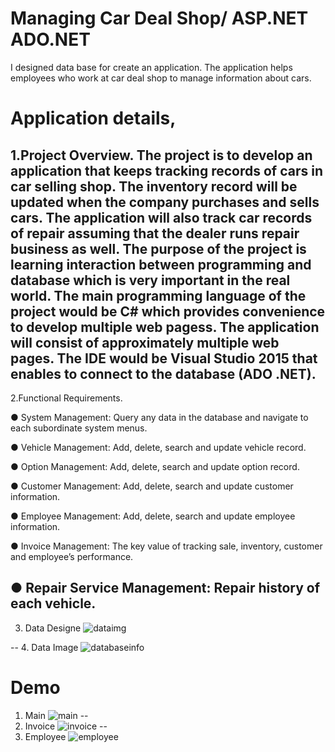 
# Managing Car Deal Shop/ ASP.NET ADO.NET

I designed data base for create an application. The application helps employees who work at car deal shop to manage information about cars.

# Application details,

1.Project Overview. 
The project is to develop an application that keeps tracking records of cars in car selling shop. 
The inventory record will be updated when the company purchases and sells cars. 
The application will also track car records of repair assuming that the dealer runs repair business as well. 
The purpose of the project is learning interaction between programming and database which is very important in the real world.
The main programming language of the project would be C# which provides convenience to develop multiple web pagess.
The application will consist of approximately multiple web pages. 
The IDE would be Visual Studio 2015 that enables to connect to the database (ADO .NET).
--
2.Functional Requirements.

● System Management: Query any data in the database and navigate to each subordinate system menus.

● Vehicle Management: Add, delete, search and update vehicle record.

● Option Management: Add, delete, search and update option record.

● Customer Management: Add, delete, search and update customer information.

● Employee Management: Add, delete, search and update employee information.

● Invoice Management: The key value of tracking sale, inventory, customer and 
		                 employee’s performance.

● Repair Service Management: Repair history of each vehicle.
--
3. Data Designe 
![dataimg](https://user-images.githubusercontent.com/20617062/31924023-7da18c48-b84c-11e7-9484-a44522b23a3b.jpg)

--
4. Data Image
![databaseinfo](https://user-images.githubusercontent.com/20617062/31924022-7d95fee6-b84c-11e7-9799-2a41317cb3aa.png)

# Demo

1. Main
![main](https://user-images.githubusercontent.com/20617062/31924026-7dca8ad0-b84c-11e7-9c4d-dfdad0786f42.png)
--
2. Invoice
![invoice](https://user-images.githubusercontent.com/20617062/31924025-7db78886-b84c-11e7-93b6-77f9f5e3d6b3.png)
--
3. Employee
![employee](https://user-images.githubusercontent.com/20617062/31924024-7dac75c2-b84c-11e7-88fc-c411b0438b87.png)
